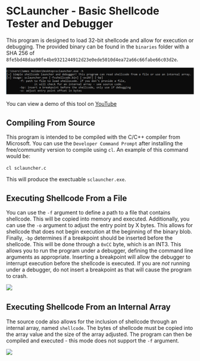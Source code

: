 # SCLauncher - Basic Shellcode Tester and Debugger

This program is designed to load 32-bit shellcode and allow for execution or debugging. The provided binary can be found in the `binaries` folder with a SHA 256 of `8fe5bd48daa90fe4be9321244912d23e0ede5010d4ea72a66c66fabe66c03d2e`.

<img src="images/help.png">

You can view a demo of this tool on [YouTube](#)

## Compiling From Source

This program is intended to be compiled with the C/C++ compiler from Microsoft. You can use the `Developer Command Prompt` after installing the free/community version to compile using `cl`. An example of this command would be:

```cl sclauncher.c```

This will produce the exectuable ```sclauncher.exe```.

## Executing Shellcode From a File

You can use the ```-f``` argument to define a path to a file that contains shellcode. This will be copied into memory and executed. Additionally, you can use the ```-o``` argument to adjust the entry point by X bytes. This allows for shellcode that does not begin execution at the beginning of the binary blob. Finally, ```-bp``` determines if a breakpoint should be inserted before the shellcode. This will be done through a ```0xCC``` byte, which is an INT3. This allows you to run the program  under a debugger, defining the command line arguments as appropriate. Inserting a breakpoint will allow the debugger to interrupt execution before the shellcode is executed. If you are *not* running under a debugger, do not insert a breakpoint as that will cause the program to crash.

<img src="images/shellcode_file.png">

## Executing Shellcode From an Internal Array

The source code also allows for the inclusion of shellcode through an internal array, named ```shellcode```. The bytes of shellcode must be copied into the array value and the size of the array adjusted. The program can then be compiled and executed - this mode does not support the ```-f``` argument.

<img src="images/internal.png">